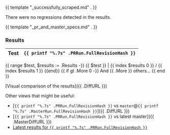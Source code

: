 {{ template "_successfully_scraped.md" . }}

There were no regressions detected in the results.

{{ template "_pr_and_master_specs.md" . }}

### Results

Test | `{{ printf "%.7s" .PRRun.FullRevisionHash }}`
--- | ---
{{ range $test, $results := .Results -}}
{{ $test }} | {{ index $results 0 }} / {{ index $results 1 }}
{{end}}
{{ if gt .More 0 -}}
And {{ .More }} others...
{{ end }}

[Visual comparison of the results]({{ .DiffURL }})

Other views that might be useful:
- [`{{ printf "%.7s" .PRRun.FullRevisionHash }}` vs `master`@`{{ printf "%.7s" .MasterRun.FullRevisionHash }}`]({{ .DiffURL }})
- [`{{ printf "%.7s" .PRRun.FullRevisionHash }}` vs latest master]({{ .MasterDiffURL }})
- [Latest results for `{{ printf "%.7s" .PRRun.FullRevisionHash }}`]({{.HostURL}}?sha={{.PRRun.Revision}})